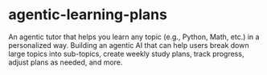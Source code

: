 # agentic-learning-plans
An agentic tutor that helps you learn any topic (e.g., Python, Math, etc.) in a personalized way. Building an agentic AI that can help users break down large topics into sub-topics, create weekly study plans, track progress, adjust plans as needed, and more.
